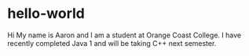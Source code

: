 # hello-world
Hi
My name is Aaron and I am a student at Orange Coast College. I have recently completed Java 1 and will be taking C++ next semester.
